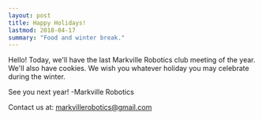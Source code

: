 ```yaml
---
layout: post
title: Happy Holidays!
lastmod: 2018-04-17
summary: "Food and winter break."
---
```

Hello! Today, we'll have the last Markville Robotics club meeting of the year. We'll also have cookies. 
We wish you whatever holiday you may celebrate during the winter.

See you next year!
-Markville Robotics

Contact us at: [markvillerobotics@gmail.com]({markvillerobotics@gmail.com})
